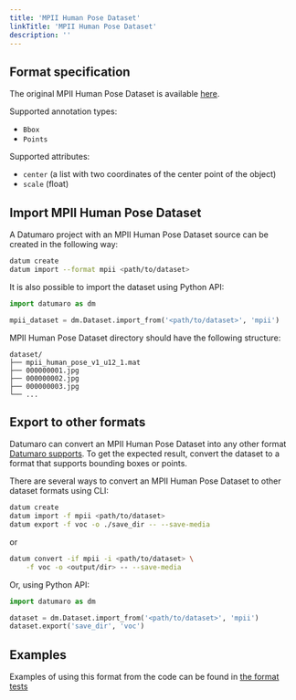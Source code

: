 ```yaml
---
title: 'MPII Human Pose Dataset'
linkTitle: 'MPII Human Pose Dataset'
description: ''
---
```


## Format specification

The original MPII Human Pose Dataset is available
[here](http://human-pose.mpi-inf.mpg.de).

Supported annotation types:
- `Bbox`
- `Points`

Supported attributes:
- `center` (a list with two coordinates of the center point
  of the object)
- `scale` (float)

## Import MPII Human Pose Dataset

A Datumaro project with an MPII Human Pose Dataset source can be
created in the following way:

```bash
datum create
datum import --format mpii <path/to/dataset>
```

It is also possible to import the dataset using Python API:

```python
import datumaro as dm

mpii_dataset = dm.Dataset.import_from('<path/to/dataset>', 'mpii')
```

MPII Human Pose Dataset directory should have the following structure:

<!--lint disable fenced-code-flag-->
```
dataset/
├── mpii_human_pose_v1_u12_1.mat
├── 000000001.jpg
├── 000000002.jpg
├── 000000003.jpg
└── ...
```

## Export to other formats

Datumaro can convert an MPII Human Pose Dataset into
any other format [Datumaro supports](/docs/user-manual/supported_formats/).
To get the expected result, convert the dataset to a format
that supports bounding boxes or points.

There are several ways to convert an MPII Human Pose Dataset
to other dataset formats using CLI:

```bash
datum create
datum import -f mpii <path/to/dataset>
datum export -f voc -o ./save_dir -- --save-media
```
or
``` bash
datum convert -if mpii -i <path/to/dataset> \
    -f voc -o <output/dir> -- --save-media
```

Or, using Python API:

```python
import datumaro as dm

dataset = dm.Dataset.import_from('<path/to/dataset>', 'mpii')
dataset.export('save_dir', 'voc')
```

## Examples

Examples of using this format from the code can be found in
[the format tests](https://github.com/cvat-ai/datumaro/blob/develop/tests/test_mpii_format.py)
